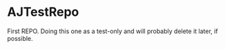 # AJTestRepo
First REPO.   Doing this one as a test-only and will probably delete it later, if possible.
